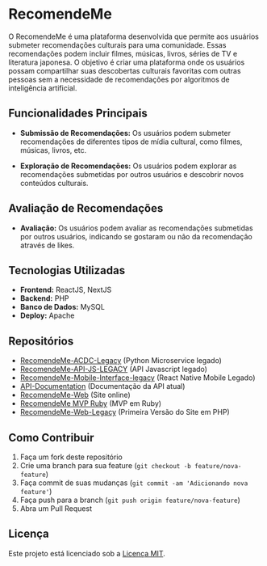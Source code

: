 # RecomendeMe

O RecomendeMe é uma plataforma desenvolvida que permite aos usuários submeter recomendações culturais para uma comunidade. Essas recomendações podem incluir filmes, músicas, livros, séries de TV e literatura japonesa.  O objetivo é criar uma plataforma onde os usuários possam compartilhar suas descobertas culturais favoritas com outras pessoas sem a necessidade de recomendações por algoritmos de inteligência artificial.

## Funcionalidades Principais

- **Submissão de Recomendações:** Os usuários podem submeter recomendações de diferentes tipos de mídia cultural, como filmes, músicas, livros, etc.
  
- **Exploração de Recomendações:** Os usuários podem explorar as recomendações submetidas por outros usuários e descobrir novos conteúdos culturais.

  
## Avaliação de Recomendações

- **Avaliação:** Os usuários podem avaliar as recomendações submetidas por outros usuários, indicando se gostaram ou não da recomendação através de likes.

## Tecnologias Utilizadas

- **Frontend:** ReactJS, NextJS
- **Backend:** PHP
- **Banco de Dados:** MySQL
- **Deploy:** Apache


## Repositórios
- [RecomendeMe-ACDC-Legacy](https://github.com/RecomendeMe/RecomendeMe-ACDC-Legacy) (Python Microservice legado)
- [RecomendeMe-API-JS-LEGACY](https://github.com/RecomendeMe/RecomendeMe-API-JS-LEGACY) (API Javascript legado)
- [RecomendeMe-Mobile-Interface-legacy](https://github.com/RecomendeMe/RecomendeMe-Mobile-Interface-legacy) (React Native Mobile Legado)
- [API-Documentation](https://github.com/RecomendeMe/API-Documentation) (Documentação da API atual)
- [RecomendeMe-Web](https://github.com/RecomendeMe/RecomendeMe-Web) (Site online)
- [RecomendeMe MVP Ruby](https://github.com/RecomendeMe/RecomendeMe_Backend_MVP) (MVP em Ruby)
- [RecomendeMe-Web-Legacy](https://github.com/samsepiol1/merecomende-beta-old-version) (Primeira Versão do Site em PHP)



## Como Contribuir

1. Faça um fork deste repositório
2. Crie uma branch para sua feature (`git checkout -b feature/nova-feature`)
3. Faça commit de suas mudanças (`git commit -am 'Adicionando nova feature'`)
4. Faça push para a branch (`git push origin feature/nova-feature`)
5. Abra um Pull Request

## Licença

Este projeto está licenciado sob a [Licença MIT](LICENSE).

<!--

**Here are some ideas to get you started:**

🙋‍♀️ A short introduction - what is your organization all about?
🌈 Contribution guidelines - how can the community get involved?
👩‍💻 Useful resources - where can the community find your docs? Is there anything else the community should know?
🍿 Fun facts - what does your team eat for breakfast?
🧙 Remember, you can do mighty things with the power of [Markdown](https://docs.github.com/github/writing-on-github/getting-started-with-writing-and-formatting-on-github/basic-writing-and-formatting-syntax)
-->
